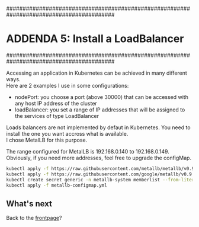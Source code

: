 #########################################################################################
# ADDENDA 5: Install a LoadBalancer
#########################################################################################

Accessing an application in Kubernetes can be achieved in many different ways.  
Here are 2 examples I use in some configurations:

- nodePort: you choose a port (above 30000) that can be accessed with any host IP address of the cluster
- loadBalancer: you set a range of IP addresses that will be assigned to the services of type LoadBalancer

Loads balancers are not implemented by defaut in Kubernetes. You need to install the one you want accross what is available.  
I chose MetalLB for this purpose.  

The range configured for MetalLB is 192.168.0.140 to 192.168.0.149.  
Obviously, if you need more addresses, feel free to upgrade the configMap.

```bash
kubectl apply -f https://raw.githubusercontent.com/metallb/metallb/v0.9.3/manifests/namespace.yaml
kubectl apply -f https://raw.githubusercontent.com/google/metallb/v0.9.3/manifests/metallb.yaml
kubectl create secret generic -n metallb-system memberlist --from-literal=secretkey="$(openssl rand -base64 128)"
kubectl apply -f metallb-configmap.yml
```

## What's next

Back to the [frontpage](https://github.com/YvosOnTheHub/LabNetApp)?